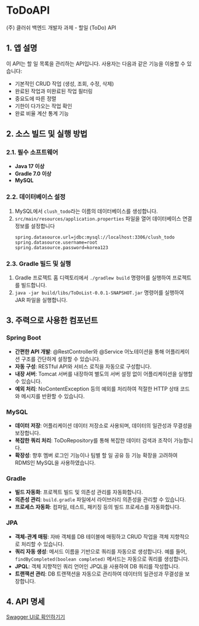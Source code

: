 # ToDoAPI
(주) 클러쉬 백엔드 개발자 과제 - 할일 (ToDo) API

## 1. 앱 설명
이 API는 할 일 목록을 관리하는 API입니다. 사용자는 다음과 같은 기능을 이용할 수 있습니다:
- 기본적인 CRUD 작업 (생성, 조회, 수정, 삭제)
- 완료된 작업과 미완료된 작업 필터링
- 중요도에 따른 정렬
- 기한이 다가오는 작업 확인
- 완료 비율 계산 통계 기능

## 2. 소스 빌드 및 실행 방법

### 2.1. 필수 소프트웨어
- **Java 17 이상**
- **Gradle 7.0 이상**
- **MySQL**

### 2.2. 데이터베이스 설정
1. MySQL에서 `clush_todo`라는 이름의 데이터베이스를 생성합니다.
2. `src/main/resources/application.properties` 파일을 열어 데이터베이스 연결 정보를 설정합니다
    ```properties
    spring.datasource.url=jdbc:mysql://localhost:3306/clush_todo
    spring.datasource.username=root
    spring.datasource.password=korea123
    ```

### 2.3. Gradle 빌드 및 실행
1. Gradle 프로젝트 홈 디렉토리에서 `./gradlew build` 명령어를 실행하여 프로젝트를 빌드합니다.
2. `java -jar build/libs/ToDoList-0.0.1-SNAPSHOT.jar` 명령어를 실행하여 JAR 파일을 실행합니다.


## 3. 주력으로 사용한 컴포넌트

### Spring Boot

- **간편한 API 개발**: @RestController와 @Service 어노테이션을 통해 어플리케이션 구조를 간단하게 설정할 수 있습니다.
- **자동 구성**: RESTful API와 서비스 로직을 자동으로 구성합니다.
- **내장 서버**: Tomcat 서버를 내장하여 별도의 서버 설정 없이 어플리케이션을 실행할 수 있습니다.
- **예외 처리**: NoContentException 등의 예외를 처리하여 적절한 HTTP 상태 코드와 메시지를 반환할 수 있습니다.

### MySQL

- **데이터 저장**: 어플리케이션 데이터 저장소로 사용되며, 데이터의 일관성과 무결성을 보장합니다.
- **복잡한 쿼리 처리**: ToDoRepository를 통해 복잡한 데이터 검색과 조작이 가능합니다.
- **확장성**: 향후 멤버 로그인 기능이나 팀별 할 일 공유 등 기능 확장을 고려하여 RDMS인 MySQL을 사용하였습니다.

### Gradle

- **빌드 자동화**: 프로젝트 빌드 및 의존성 관리를 자동화합니다.
- **의존성 관리**: `build.gradle` 파일에서 라이브러리 의존성을 관리할 수 있습니다.
- **프로세스 자동화**: 컴파일, 테스트, 패키징 등의 빌드 프로세스를 자동화합니다.

### JPA

- **객체-관계 매핑**: 자바 객체를 DB 테이블에 매핑하고 CRUD 작업을 객체 지향적으로 처리할 수 있습니다.
- **쿼리 자동 생성**: 메서드 이름을 기반으로 쿼리를 자동으로 생성합니다. 예를 들어, `findByCompleted(boolean completed)` 메서드는 자동으로 쿼리를 생성합니다.
- **JPQL**: 객체 지향적인 쿼리 언어인 JPQL을 사용하여 DB 쿼리를 작성합니다.
- **트랜잭션 관리**: DB 트랜잭션을 자동으로 관리하여 데이터의 일관성과 무결성을 보장합니다.

## 4. API 명세
<a href="http://localhost:8080/clush-backend.html">Swagger UI로 확인하기기</a>
